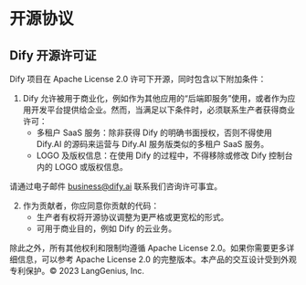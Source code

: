 # 开源协议

## Dify 开源许可证

Dify 项目在 Apache License 2.0 许可下开源，同时包含以下附加条件：

1. Dify 允许被用于商业化，例如作为其他应用的“后端即服务”使用，或者作为应用开发平台提供给企业。然而，当满足以下条件时，必须联系生产者获得商业许可：
   * 多租户 SaaS 服务：除非获得 Dify 的明确书面授权，否则不得使用 Dify.AI 的源码来运营与 Dify.AI 服务版类似的多租户 SaaS 服务。
   * LOGO 及版权信息：在使用 Dify 的过程中，不得移除或修改 Dify 控制台内的 LOGO 或版权信息。

请通过电子邮件 [business@dify.ai](mailto:business@dify.ai) 联系我们咨询许可事宜。

2. 作为贡献者，你应同意你贡献的代码：
   * 生产者有权将开源协议调整为更严格或更宽松的形式。
   * 可用于商业目的，例如 Dify 的云业务。

除此之外，所有其他权利和限制均遵循 Apache License 2.0。如果你需要更多详细信息，可以参考 Apache License 2.0 的完整版本。本产品的交互设计受到外观专利保护。© 2023 LangGenius, Inc.
